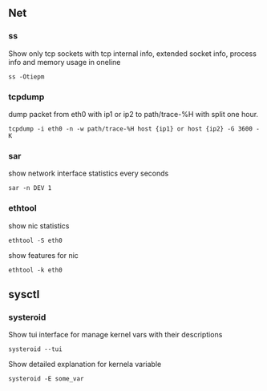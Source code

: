 ## Net
### ss
Show only tcp sockets with tcp internal info, extended socket info, process info and memory usage in oneline
```
ss -Otiepm
```
### tcpdump
dump packet from eth0 with ip1 or ip2 to path/trace-%H with split one hour.
```
tcpdump -i eth0 -n -w path/trace-%H host {ip1} or host {ip2} -G 3600 -K
```
### sar
show network interface statistics every seconds
```
sar -n DEV 1
```
### ethtool
show nic statistics
```
ethtool -S eth0
```
show features for nic
```
ethtool -k eth0
```

## sysctl
### systeroid 
Show tui interface for manage kernel vars with their descriptions
```
systeroid --tui
```
Show detailed explanation for kernela variable
```
systeroid -E some_var
```
